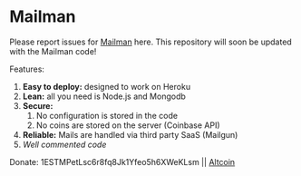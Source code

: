 # Mailman

Please report issues for [Mailman](http://the.mailman.ninja) here. This repository will soon be updated with the Mailman code!

Features:

1. **Easy to deploy:** designed to work on Heroku
2. **Lean:** all you need is Node.js and Mongodb
3. **Secure:**
   1. No configuration is stored in the code
   2. No coins are stored on the server (Coinbase API)
4. **Reliable:** Mails are handled via third party SaaS (Mailgun)
5. *Well commented code*

Donate: 1ESTMPetLsc6r8fq8Jk1Yfeo5h6XWeKLsm || [Altcoin](https://shapeshift.io/shifty.html?destination=1ESTMPetLsc6r8fq8Jk1Yfeo5h6XWeKLsm&apiKey=a26a85b39ffb4fda4613c3dde0c7f44c7716799db07d8e31a6162d6f5f35dcdc9d49694c789c519ef26a9429df7c07ece24e125afa9f9f32143c2563efe20c29)
